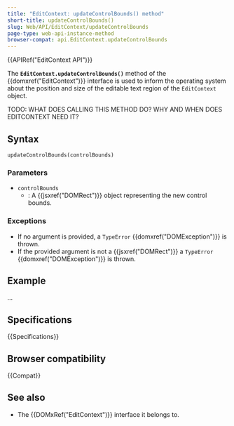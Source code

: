 ```yaml
---
title: "EditContext: updateControlBounds() method"
short-title: updateControlBounds()
slug: Web/API/EditContext/updateControlBounds
page-type: web-api-instance-method
browser-compat: api.EditContext.updateControlBounds
---
```


{{APIRef("EditContext API")}}

The **`EditContext.updateControlBounds()`** method of the {{domxref("EditContext")}} interface is used to inform the operating system about the position and size of the editable text region of the `EditContext` object.

TODO: WHAT DOES CALLING THIS METHOD DO? WHY AND WHEN DOES EDITCONTEXT NEED IT?

## Syntax

```js-nolint
updateControlBounds(controlBounds)
```

### Parameters

- `controlBounds`
  - : A {{jsxref("DOMRect")}} object representing the new control bounds.

### Exceptions

- If no argument is provided, a `TypeError` {{domxref("DOMException")}} is thrown.
- If the provided argument is not a {{jsxref("DOMRect")}} a `TypeError` {{domxref("DOMException")}} is thrown.

## Example

...

## Specifications

{{Specifications}}

## Browser compatibility

{{Compat}}

## See also

- The {{DOMxRef("EditContext")}} interface it belongs to.
